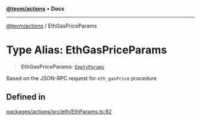 [**@tevm/actions**](../README.md) • **Docs**

***

[@tevm/actions](../globals.md) / EthGasPriceParams

# Type Alias: EthGasPriceParams

> **EthGasPriceParams**: [`EmptyParams`](EmptyParams.md)

Based on the JSON-RPC request for `eth_gasPrice` procedure

## Defined in

[packages/actions/src/eth/EthParams.ts:92](https://github.com/evmts/tevm-monorepo/blob/main/packages/actions/src/eth/EthParams.ts#L92)
